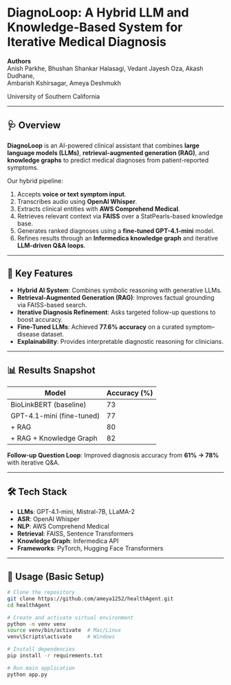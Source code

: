 # DiagnoLoop: A Hybrid LLM and Knowledge-Based System for Iterative Medical Diagnosis

**Authors**  
Anish Parkhe, Bhushan Shankar Halasagi, Vedant Jayesh Oza, Akash Dudhane,  
Ambarish Kshirsagar, Ameya Deshmukh  

University of Southern California  

---

## 🩺 Overview
**DiagnoLoop** is an AI-powered clinical assistant that combines **large language models (LLMs)**, **retrieval-augmented generation (RAG)**, and **knowledge graphs** to predict medical diagnoses from patient-reported symptoms.  

Our hybrid pipeline:
1. Accepts **voice or text symptom input**.
2. Transcribes audio using **OpenAI Whisper**.
3. Extracts clinical entities with **AWS Comprehend Medical**.
4. Retrieves relevant context via **FAISS** over a StatPearls-based knowledge base.
5. Generates ranked diagnoses using a **fine-tuned GPT-4.1-mini** model.
6. Refines results through an **Infermedica knowledge graph** and iterative **LLM-driven Q&A loops**.

---

## 🔑 Key Features
- **Hybrid AI System**: Combines symbolic reasoning with generative LLMs.  
- **Retrieval-Augmented Generation (RAG)**: Improves factual grounding via FAISS-based search.  
- **Iterative Diagnosis Refinement**: Asks targeted follow-up questions to boost accuracy.  
- **Fine-Tuned LLMs**: Achieved **77.6% accuracy** on a curated symptom–disease dataset.  
- **Explainability**: Provides interpretable diagnostic reasoning for clinicians.  

---

## 📊 Results Snapshot
| Model                     | Accuracy (%) |
|----------------------------|--------------|
| BioLinkBERT (baseline)      | 73           |
| GPT-4.1-mini (fine-tuned)    | 77           |
| + RAG                       | 80           |
| + RAG + Knowledge Graph      | 82           |

**Follow-up Question Loop**: Improved diagnosis accuracy from **61% → 78%** with iterative Q&A.  

---

## 🛠️ Tech Stack
- **LLMs**: GPT-4.1-mini, Mistral-7B, LLaMA-2  
- **ASR**: OpenAI Whisper  
- **NLP**: AWS Comprehend Medical  
- **Retrieval**: FAISS, Sentence Transformers  
- **Knowledge Graph**: Infermedica API  
- **Frameworks**: PyTorch, Hugging Face Transformers  

---

## 🚀 Usage (Basic Setup)
```bash
# Clone the repository
git clone https://github.com/ameya1252/healthAgent.git
cd healthAgent

# Create and activate virtual environment
python -m venv venv
source venv/bin/activate  # Mac/Linux
venv\Scripts\activate     # Windows

# Install dependencies
pip install -r requirements.txt

# Run main application
python app.py
